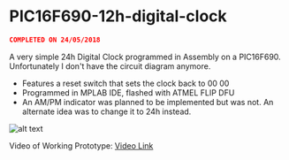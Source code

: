 # PIC16F690-12h-digital-clock
```json
COMPLETED ON 24/05/2018
```   
  
A very simple 24h Digital Clock programmed in Assembly on a PIC16F690. Unfortunately I don't have the circuit diagram anymore.  
* Features a reset switch that sets the clock back to 00 00  
* Programmed in MPLAB IDE, flashed with ATMEL FLIP DFU  
* An AM/PM indicator was planned to be implemented but was not. An alternate idea was to change it to 24h instead. 

![alt text](https://i.imgur.com/RqkVBw0.jpg "Image of Clock")

Video of Working Prototype:
[Video Link](https://i.imgur.com/HkFXElX.mp4)
